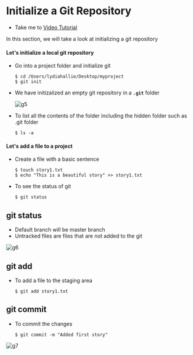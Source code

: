 # Initialize a Git Repository
  - Take me to [Video Tutorial](https://kodekloud.com/topic/intialize-a-git-repository/)

In this section, we will take a look at initializing a git repository

#### Let's initialize a local git repository
- Go into a project folder and initialize git
  ```
  $ cd /Users/lydiahallie/Desktop/myproject
  $ git init
  ```
- We have initizalized an empty git repository in a **`.git`** folder
  
  ![g5](../../images/g5.PNG)
  
- To list all the contents of the folder including the hidden folder such as .git folder
  ```
  $ ls -a
  ```
#### Let's add a file to a project
- Create a file with a basic sentence
  ```
  $ touch story1.txt
  $ echo "This is a beautiful story" >> story1.txt
  ```
- To see the status of git
  ```
  $ git status
  ```
## git status
- Default branch will be master branch
- Untracked files are files that are not added to the git

 ![g6](../../images/g6.PNG)
 
## git add
- To add a file to the staging area
  ```
  $ git add story1.txt
  ```
  
## git commit

- To commit the changes
  ```
  $ git commit -m "Added first story"
  ```
  
 ![g7](../../images/g7.PNG)
 
